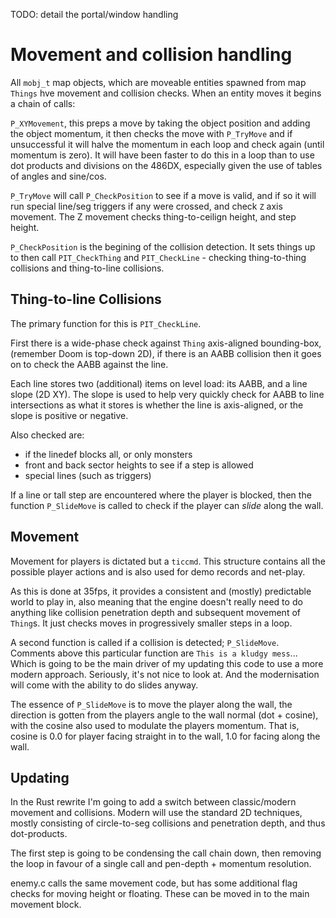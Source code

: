 TODO: detail the portal/window handling

# Movement and collision handling

All `mobj_t` map objects, which are moveable entities spawned from map `Things`
hve movement and collision checks. When an entity moves it begins a chain of
calls:

`P_XYMovement`, this preps a move by taking the object position and adding the
object momentum, it then checks the move with `P_TryMove` and if unsuccessful
it will halve the momentum in each loop and check again (until momentum is zero).
It will have been faster to do this in a loop than to use dot products and
divisions on the 486DX, especially given the use of tables of angles and sine/cos.

`P_TryMove` will call `P_CheckPosition` to see if a move is valid, and if so it
will run special line/seg triggers if any were crossed, and check `Z` axis
movement. The Z movement checks thing-to-ceilign height, and step height.

`P_CheckPosition` is the begining of the collision detection. It sets things up
to then call `PIT_CheckThing` and `PIT_CheckLine` - checking thing-to-thing
collisions and thing-to-line collisions.


## Thing-to-line Collisions

The primary function for this is `PIT_CheckLine`.

First there is a wide-phase check against `Thing` axis-aligned bounding-box,
(remember Doom is top-down 2D), if there is an AABB collision then it goes on
to check the AABB against the line.

Each line stores two (additional) items on level load: its AABB, and a line
slope (2D XY). The slope is used to help very quickly check for AABB
to line intersections as what it stores is whether the line is axis-aligned, or
the slope is positive or negative.

Also checked are:
- if the linedef blocks all, or only monsters
- front and back sector heights to see if a step is allowed
- special lines (such as triggers)

If a line or tall step are encountered where the player is blocked, then the
function `P_SlideMove` is called to check if the player can *slide* along the
wall.

## Movement

Movement for players is dictated but a `ticcmd`. This structure contains all
the possible player actions and is also used for demo records and net-play.

As this is done at 35fps, it provides a consistent and (mostly) predictable
world to play in, also meaning that the engine doesn't really need to do anything
like collision penetration depth and subsequent movement of `Thing`s. It just
checks moves in progressively smaller steps in a loop.

A second function is called if a collision is detected; `P_SlideMove`. Comments
above this particular function are `This is a kludgy mess`... Which is going to
be the main driver of my updating this code to use a more modern approach.
Seriously, it's not nice to look at. And the modernisation will come with the
ability to do slides anyway.

The essence of `P_SlideMove` is to move the player along the wall, the direction
is gotten from the players angle to the wall normal (dot + cosine), with the
cosine also used to modulate the players momentum. That is, cosine is 0.0 for player
facing straight in to the wall, 1.0 for facing along the wall.

## Updating

In the Rust rewrite I'm going to add a switch between classic/modern movement and
collisions. Modern will use the standard 2D techniques, mostly consisting of
circle-to-seg collisions and penetration depth, and thus dot-products.

The first step is going to be condensing the call chain down, then removing the
loop in favour of a single call and pen-depth + momentum resolution.

enemy.c calls the same movement code, but has some additional flag checks for
moving height or floating. These can be moved in to the main movement block.
